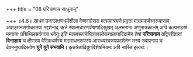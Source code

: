 +++
title = "08 परित्राणाय साधूनाम्"

+++
॥4.8॥ साधव उक्तलक्षणधर्मशीला वैष्णवाग्रेसरा मत्समाश्रयणे प्रवृत्ता
मन्नामकर्मस्वरूपाणाम् अवाङ्मनसगोचरतया मद्दर्शनाद् ऋते
स्वात्मधारणपोषणादिसुखम् अलभमाना अणुमात्रकालम् अपि कल्पसहस्रं मन्वानाः
प्रशिथिलसर्वगात्रा भवेयुः इति मत्स्वरूपचेष्टितावलोकनालापादिदानेन तेषां
**परित्राणाय** तद्विपरीतानां **विनाशाय** च क्षीणस्य वैदिकधर्मस्य
मदाराधनरूपस्य आराध्यस्वरूपप्रदर्शनेन तस्य स्थापनाय च देवमनुष्यादिरूपेण
**युगे युगे संभवामि।** कृतत्रेतादियुगविशेषनियमः अपि नास्ति इत्यर्थः।
